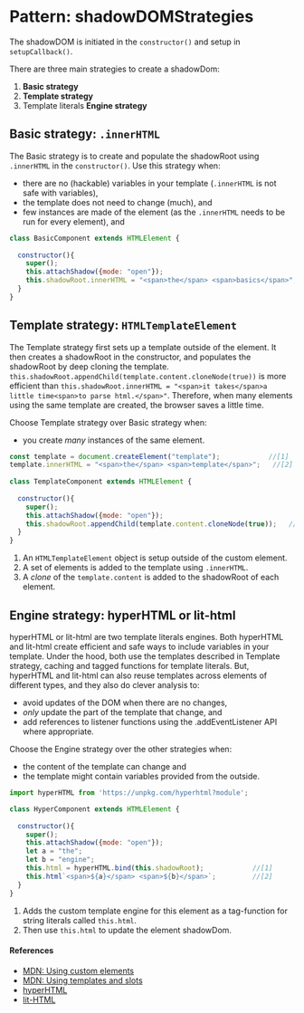 # Pattern: shadowDOMStrategies

The shadowDOM is initiated in the `constructor()` and setup in `setupCallback()`.

There are three main strategies to create a shadowDom:
1. **Basic strategy** 
2. **Template strategy**
3. Template literals **Engine strategy**

## Basic strategy: `.innerHTML`
The Basic strategy is to create and populate the shadowRoot using `.innerHTML` 
in the `constructor()`. Use this strategy when:
 * there are no (hackable) variables in your template (`.innerHTML` is not safe with variables),
 * the template does not need to change (much), and
 * few instances are made of the element (as the `.innerHTML` needs to be run for every element), and

```javascript
class BasicComponent extends HTMLElement {
  
  constructor(){                                                    
    super();
    this.attachShadow({mode: "open"});
    this.shadowRoot.innerHTML = "<span>the</span> <span>basics</span>";
  }
}
```

## Template strategy: `HTMLTemplateElement`
The Template strategy first sets up a template outside of the element.
It then creates a shadowRoot in the constructor, and populates the shadowRoot by deep cloning 
the template. `this.shadowRoot.appendChild(template.content.cloneNode(true))` is more efficient 
than `this.shadowRoot.innerHTML = "<span>it takes</span>a little time<span>to parse html.</span>"`.
Therefore, when many elements using the same template are created, 
the browser saves a little time.

Choose Template strategy over Basic strategy when:
 * you create *many* instances of the same element.

```javascript
const template = document.createElement("template");            //[1]
template.innerHTML = "<span>the</span> <span>template</span>";   //[2]
                                                
class TemplateComponent extends HTMLElement {
  
  constructor(){
    super();
    this.attachShadow({mode: "open"});
    this.shadowRoot.appendChild(template.content.cloneNode(true));   //[3]
  }
}
```
1. An `HTMLTemplateElement` object is setup outside of the custom element.
2. A set of elements is added to the template using `.innerHTML`.
3. A *clone* of the `template.content` is added to the shadowRoot of each element. 

## Engine strategy: hyperHTML or lit-html
hyperHTML or lit-html are two template literals engines.
Both hyperHTML and lit-html create efficient and safe ways to include variables in your template.
Under the hood, both use the templates described in Template strategy, caching and 
tagged functions for template literals.
But, hyperHTML and lit-html can also reuse templates across elements of different types,
and they also do clever analysis to:
* avoid updates of the DOM when there are no changes,
* *only* update the part of the template that change, and
* add references to listener functions using the .addEventListener API where appropriate.

Choose the Engine strategy over the other strategies when:
   * the content of the template can change and
   * the template might contain variables provided from the outside.

```javascript
import hyperHTML from 'https://unpkg.com/hyperhtml?module';

class HyperComponent extends HTMLElement {
  
  constructor(){
    super();
    this.attachShadow({mode: "open"});
    let a = "the";
    let b = "engine";
    this.html = hyperHTML.bind(this.shadowRoot);            //[1]
    this.html`<span>${a}</span> <span>${b}</span>`;         //[2]
  }
}
```
1. Adds the custom template engine for this element as a 
tag-function for string literals called `this.html`.
2. Then use `this.html` to update the element shadowDom.
                              
#### References
* [MDN: Using custom elements](https://developer.mozilla.org/en-US/docs/Web/Web_Components/Using_custom_elements)
* [MDN: Using templates and slots](https://developer.mozilla.org/en-US/docs/Web/Web_Components/Using_templates_and_slots)
* [hyperHTML](https://viperhtml.js.org/hyper.html)
* [lit-HTML](https://github.com/Polymer/lit-html)                                                                                           